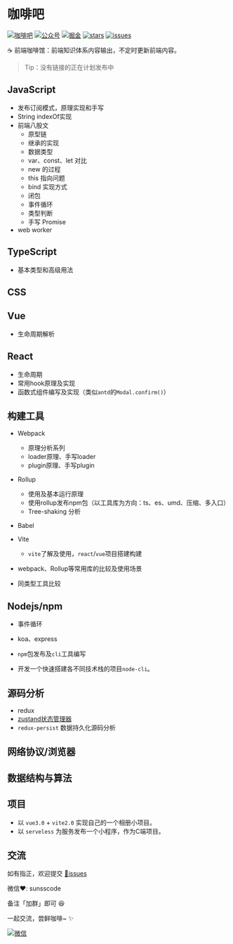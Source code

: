 # 咖啡吧

[![咖啡吧](https://img.shields.io/badge/CoffeeBar-%E5%92%96%E5%95%A1%E5%90%A7-orange)](#咖啡吧)
[![公众号](https://img.shields.io/badge/%E5%85%AC%E4%BC%97%E5%8F%B7-%E5%89%8D%E7%AB%AF%E5%B0%8F%E5%B8%85-blueviolet)](#交流)
[![掘金](https://img.shields.io/badge/Juejin-掘金-blue)](https://juejin.im/user/1204720476890477)
[![stars](https://img.shields.io/github/stars/JS-banana/front-end-coffeeBar)](https://github.com/JS-banana/front-end-coffeeBar/stargazers)
[![issues](https://img.shields.io/github/issues/JS-banana/front-end-coffeeBar)](https://github.com/JS-banana/front-end-coffeeBar/issues)

:coffee: 前端咖啡馆：前端知识体系内容输出，不定时更新前端内容。

> Tip：没有链接的正在计划发布中

## JavaScript

- 发布订阅模式，原理实现和手写
- String indexOf实现
- 前端八股文
  - 原型链
  - 继承的实现
  - 数据类型
  - var、const、let 对比
  - new 的过程
  - this 指向问题
  - bind 实现方式
  - 闭包
  - 事件循环
  - 类型判断
  - 手写 Promise
- web worker

## TypeScript

- 基本类型和高级用法

## CSS

## Vue

- 生命周期解析

## React

- 生命周期
- 常用hook原理及实现
- 函数式组件编写及实现（类似`antd`的`Modal.confirm()`）

## 构建工具

- Webpack
  - 原理分析系列
  - loader原理、手写loader
  - plugin原理、手写plugin

- Rollup
  - 使用及基本运行原理
  - 使用rollup发布npm包（以工具库为方向：ts、es、umd、压缩、多入口）
  - Tree-shaking 分析

- Babel

- Vite
  - `vite`了解及使用，`react`/`vue`项目搭建构建

- webpack、Rollup等常用库的比较及使用场景
- 同类型工具比较

## Nodejs/npm

- 事件循环
- koa、express
- `npm`包发布及`cli`工具编写

- 开发一个快速搭建各不同技术栈的项目`node-cli`。

## 源码分析

- redux
- [zustand状态管理器](https://juejin.cn/post/6970951346816188430)
- `redux-persist` 数据持久化源码分析

## 网络协议/浏览器

## 数据结构与算法

## 项目

- 以 `vue3.0` + `vite2.0` 实现自己的一个相册小项目。
- 以 `serveless` 为服务发布一个小程序，作为C端项目。

## 交流

如有指正，欢迎提交 [:bug:issues](https://github.com/JS-banana/front-end-coffeeBar/issues)

微信:heart:: sunsscode

备注「加群」即可 :satisfied:

一起交流，尝鲜咖啡~ :sparkles:

[![微信](https://cdn.jsdelivr.net/gh/JS-banana/images/vuepress/1.jpg)](#交流)
